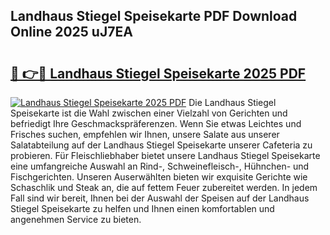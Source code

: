 ## Landhaus Stiegel Speisekarte PDF Download Online 2025 uJ7EA

# <h2><a href="http://gc829m.nevu.top/?p=Landhaus+Stiegel+Speisekarte">🔗 👉🔴 Landhaus Stiegel Speisekarte 2025 PDF</a></h2>

[![Landhaus Stiegel Speisekarte 2025 PDF](https://i.imgur.com/dBaPXMq.png)](http://gc829m.nevu.top/?p=Landhaus+Stiegel+Speisekarte)
Die Landhaus Stiegel Speisekarte ist die Wahl zwischen einer Vielzahl von Gerichten und befriedigt Ihre Geschmackspräferenzen. Wenn Sie etwas Leichtes und Frisches suchen, empfehlen wir Ihnen, unsere Salate aus unserer Salatabteilung auf der Landhaus Stiegel Speisekarte unserer Cafeteria zu probieren. Für Fleischliebhaber bietet unsere Landhaus Stiegel Speisekarte eine umfangreiche Auswahl an Rind-, Schweinefleisch-, Hühnchen- und Fischgerichten. Unseren Auserwählten bieten wir exquisite Gerichte wie Schaschlik und Steak an, die auf fettem Feuer zubereitet werden. In jedem Fall sind wir bereit, Ihnen bei der Auswahl der Speisen auf der Landhaus Stiegel Speisekarte zu helfen und Ihnen einen komfortablen und angenehmen Service zu bieten.
